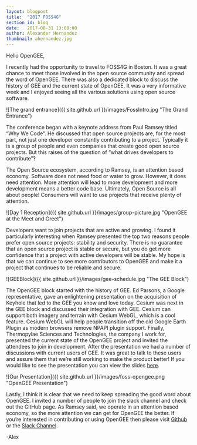 ```yaml
---
layout: blogpost
title:  "2017 FOSS4G"
section_id: blog
date:   2017-08-31 13:00:00
author: Alexander Hernandez
thumbnail: ahernandez.jpg
---
```

Hello OpenGEE,

I recently had the opportunity to travel to FOSS4G in Boston. It was a great chance to meet those involved in the open source community and spread the word of OpenGEE. There was also a dedicated block to discuss the history of GEE and the current state of OpenGEE. It was a very informative week and I enjoyed seeing all the various solutions using open source software.

![The grand entrance]({{ site.github.url }}/images/FossIntro.jpg "The Grand Entrance")

The conference began with a keynote address from Paul Ramsey titled “Why We Code”. He discussed that open source projects are, for the most part, not just one developer constantly contributing to a project. Typically it is a group of people and even companies that create good open source projects. But this raises of the question of “what drives developers to contribute”?

The Open Source ecosystem, according to Ramsey, is an attention based economy. Software does not need food or water to grow. However, it does need attention. More attention will lead to more development and more development means a better code base. Ultimately, Open Source is all about people! Consumers will want to use projects that receive plenty of attention.

 ![Day 1 Reception]({{ site.github.url }}/images/group-picture.jpg "OpenGEE at the Meet and Greet")

Developers want to join projects that are active and growing. I found it particularly interesting when Ramsey presented the top two reasons people prefer open source projects: stability and security. There is no guarantee that an open source project is stable or secure, but you do get more confidence that a project with active developers will be stable. My hope is that we can continue to see more contributors to OpenGEE and make it a project that continues to be reliable and secure.

![GEEBlock]({{ site.github.url }}/images/gee-schedule.jpg "The GEE Block")

The OpenGEE block started with the history of GEE. Ed Parsons, a Google representative, gave an enlightening presentation on the acquisition of Keyhole that led to the GEE you know and love today. Cesium was next in the GEE block and discussed their integration with GEE. Cesium can support both imagery and terrain with Cesium WebGL, which is a cool feature. Cesium WebGL will help people transition off the old Google Earth Plugin as modern browsers remove NPAPI plugin support. Finally, Thermopylae Sciences and Technologies, the company I work for, presented the current state of the OpenGEE project and invited the attendees to join in development. After the presentation we had a number of discussions with current users of GEE. It was great to talk to these users and assure them that we’re still working to make the product better! If you would like to see the presentation you can view the slides [here](https://www.slideshare.net/AndresTerrazas1/google-earth-enterprise-as-an-open-source-project-79495029).

![Our Presentation]({{ site.github.url }}/images/foss-opengee.png "OpenGEE Presentation")

Lastly, I think it is clear that we need to keep spreading the good word about OpenGEE. I invited a number of people to join the slack channel and check out the GitHub page. As Ramsey said, we operate in an attention based economy, so the more attention we can get for OpenGEE the better. If you’re interested in contributing or using OpenGEE then please visit [Github](https://github.com/google/earthenterprise) or the [Slack Channel](http://slack.opengee.org).

-Alex


